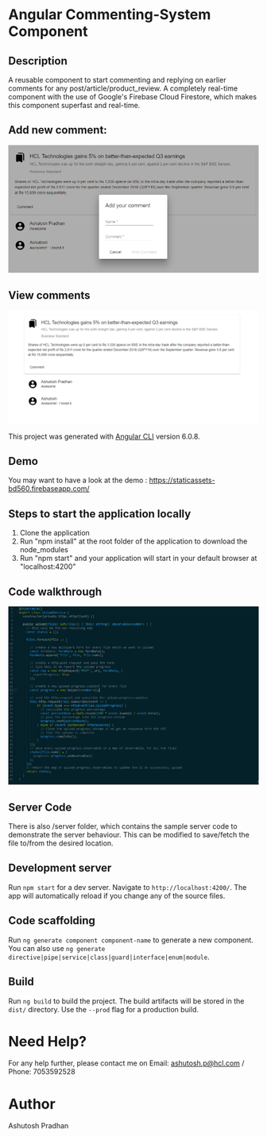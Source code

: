 # Angular Commenting-System Component

## Description
A reusable component to start commenting and replying on earlier comments for any post/article/product_review. A completely real-time component with the use of Google's Firebase Cloud Firestore, which makes this component superfast and real-time. 

## Add new comment:
![alt text](https://github.com/ERS-HCL/EDGE-Components-Hackathon-2019/blob/ERSEDGE022019032/src/assets/commenting_system_2.PNG)

## View comments
![alt text](https://github.com/ERS-HCL/EDGE-Components-Hackathon-2019/blob/ERSEDGE022019032/src/assets/commenting_system_1.PNG)

This project was generated with [Angular CLI](https://github.com/angular/angular-cli) version 6.0.8.

## Demo
You may want to have a look at the demo : https://staticassets-bd560.firebaseapp.com/

## Steps to start the application locally
1. Clone the application
2. Run "npm install" at the root folder of the application to download the node_modules
3. Run "npm start" and your application will start in your default browser at "localhost:4200"

## Code walkthrough
![alt text](https://github.com/AshuHCL/angular-file-upload-component/blob/master/assets/codeWalthrough.PNG)

## Server Code
There is also /server folder, which contains the sample server code to demonstrate the server behaviour. This can be modified to save/fetch the file to/from the desired location.

## Development server
Run `npm start` for a dev server. Navigate to `http://localhost:4200/`. The app will automatically reload if you change any of the source files.

## Code scaffolding
Run `ng generate component component-name` to generate a new component. You can also use `ng generate directive|pipe|service|class|guard|interface|enum|module`.

## Build
Run `ng build` to build the project. The build artifacts will be stored in the `dist/` directory. Use the `--prod` flag for a production build.

# Need Help?
For any help further, please contact me on Email: ashutosh.p@hcl.com / Phone: 7053592528

# Author
Ashutosh Pradhan
